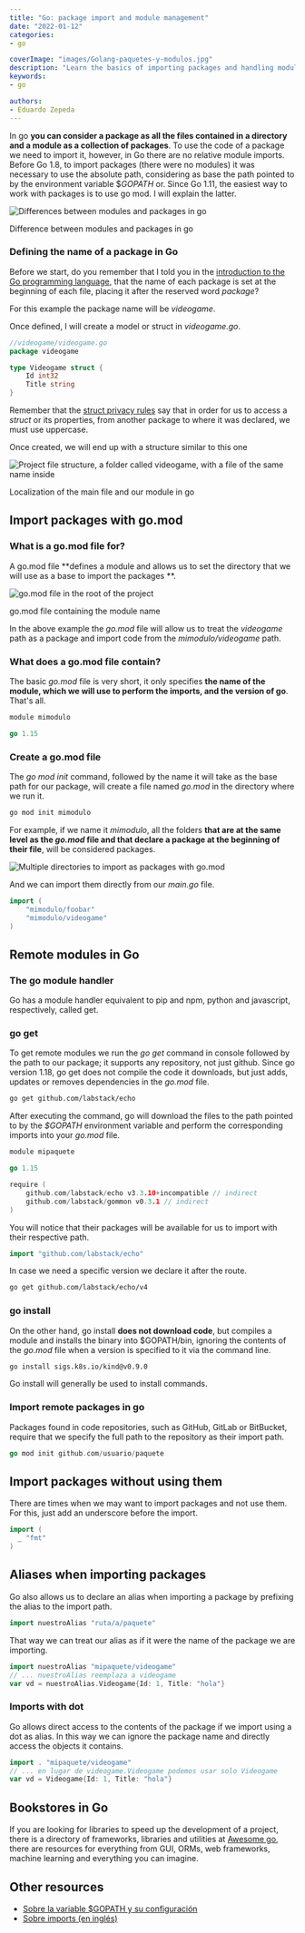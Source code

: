 ```yaml
---
title: "Go: package import and module management"
date: "2022-01-12"
categories:
- go

coverImage: "images/Golang-paquetes-y-modulos.jpg"
description: "Learn the basics of importing packages and handling modules in the go programming language. Master the go init method and the go.mod file."
keywords:
- go

authors:
- Eduardo Zepeda
---
```


In go **you can consider a package as all the files contained in a directory and a module as a collection of packages**. To use the code of a package we need to import it, however, in Go there are no relative module imports. Before Go 1.8, to import packages (there were no modules) it was necessary to use the absolute path, considering as base the path pointed to by the environment variable $_GOPATH_ or. Since Go 1.11, the easiest way to work with packages is to use go mod. I will explain the latter.

![Differences between modules and packages in go](images/modulo-y-paquetes-en-go.png)

Difference between modules and packages in go

### Defining the name of a package in Go

Before we start, do you remember that I told you in the [introduction to the Go programming language](/golang-introduction-to-the-variables-and-data-types-language/), that the name of each package is set at the beginning of each file, placing it after the reserved word _package_?

For this example the package name will be _videogame_.

Once defined, I will create a model or struct in _videogame.go_.

```go
//videogame/videogame.go
package videogame

type Videogame struct {
    Id int32
    Title string
}
```

Remember that the [struct privacy rules](/go-structs-heritage-polymorphism-and-encapsulation/) say that in order for us to access a _struct_ or its properties, from another package to where it was declared, we must use uppercase.

Once created, we will end up with a structure similar to this one

![Project file structure, a folder called videogame, with a file of the same name inside](images/goModule.png)

Localization of the main file and our module in go

## Import packages with go.mod

### What is a go.mod file for?

A go.mod file **defines a module and allows us to set the directory that we will use as a base to import the packages **.

![go.mod file in the root of the project](images/goModFile.png)

go.mod file containing the module name

In the above example the _go.mod_ file will allow us to treat the _videogame_ path as a package and import code from the _mimodulo/videogame_ path.

### What does a go.mod file contain?

The basic _go.mod_ file is very short, it only specifies **the name of the module, which we will use to perform the imports, and the version of go**. That's all.

```go
module mimodulo

go 1.15
```

### Create a go.mod file

The _go mod init_ command, followed by the name it will take as the base path for our package, will create a file named _go.mod_ in the directory where we run it.

```bash
go mod init mimodulo
```

For example, if we name it _mimodulo_, all the folders **that are at the same level as the _go.mod_ file and that declare a package at the beginning of their file**, will be considered packages.

![Multiple directories to import as packages with go.mod](images/multiplesModulos.png)

And we can import them directly from our _main.go_ file.

```go
import (
    "mimodulo/foobar"
    "mimodulo/videogame"
)
```

## Remote modules in Go

### The go module handler

Go has a module handler equivalent to pip and npm, python and javascript, respectively, called get.

### go get

To get remote modules we run the _go get_ command in console followed by the path to our package; it supports any repository, not just github. Since go version 1.18, go get does not compile the code it downloads, but just adds, updates or removes dependencies in the _go.mod_ file.

```bash
go get github.com/labstack/echo
```

After executing the command, go will download the files to the path pointed to by the _$GOPATH_ environment variable and perform the corresponding imports into your _go.mod_ file.

```go
module mipaquete

go 1.15

require (
    github.com/labstack/echo v3.3.10+incompatible // indirect
    github.com/labstack/gommon v0.3.1 // indirect
)
```

You will notice that their packages will be available for us to import with their respective path.

```go
import "github.com/labstack/echo"
```

In case we need a specific version we declare it after the route.

```bash
go get github.com/labstack/echo/v4
```

### go install

On the other hand, go install **does not download code**, but compiles a module and installs the binary into $GOPATH/bin, ignoring the contents of the _go.mod_ file when a version is specified to it via the command line.

```bash
go install sigs.k8s.io/kind@v0.9.0
```

Go install will generally be used to install commands.

### Import remote packages in go

Packages found in code repositories, such as GitHub, GitLab or BitBucket, require that we specify the full path to the repository as their import path.

```go
go mod init github.com/usuario/paquete
```

## Import packages without using them

There are times when we may want to import packages and not use them. For this, just add an underscore before the import.

```go
import (
  _ "fmt"
)
```

## Aliases when importing packages

Go also allows us to declare an alias when importing a package by prefixing the alias to the import path.

```go
import nuestroAlias "ruta/a/paquete"
```

That way we can treat our alias as if it were the name of the package we are importing.

```go
import nuestroAlias "mipaquete/videogame"
// ... nuestroAlias reemplaza a videogame
var vd = nuestroAlias.Videogame{Id: 1, Title: "hola"}
```

### Imports with dot

Go allows direct access to the contents of the package if we import using a dot as alias. In this way we can ignore the package name and directly access the objects it contains.

```go
import . "mipaquete/videogame"
// ... en lugar de videogame.Videogame podemos usar solo Videogame
var vd = Videogame{Id: 1, Title: "hola"}
```

## Bookstores in Go

If you are looking for libraries to speed up the development of a project, there is a directory of frameworks, libraries and utilities at [Awesome go](http://awesome-go.com/), there are resources for everything from GUI, ORMs, web frameworks, machine learning and everything you can imagine.

## Other resources

* [Sobre la variable $GOPATH y su configuración](https://www.digitalocean.com/community/tutorials/understanding-the-gopath-es)
* [Sobre imports (en inglés)](https://scene-si.org/2018/01/25/go-tips-and-tricks-almost-everything-about-imports/)